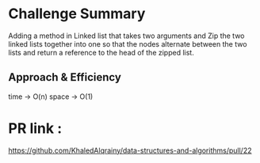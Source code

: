 # Challenge Summary
Adding a method in Linked list that takes two arguments and Zip the two linked lists together into one so that the nodes alternate between the two lists and return a reference to the head of the zipped list.


## Approach & Efficiency
time -> O(n)
space -> O(1)

# PR link :
https://github.com/KhaledAlqrainy/data-structures-and-algorithms/pull/22